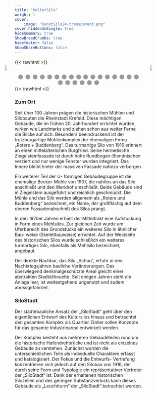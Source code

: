 ```yaml
---
title: "KulturSilo"
weight: 1
cover:
    image: "KunstSilo24-transparent.png"
cover.hiddenInSingle: true
hideSummary: true
ShowBreadCrumbs: true
hidefooter: false
ShowShareButtons: false
---
```






{{< rawhtml >}}
<!DOCTYPE html>
<html>
  <head>
    <title>Slideshow Images</title>
    <style>
      * {
        box-sizing: border-box
      }
      body {
        margin: 0
      }
      .mySlides {
        display: none
      }
      img {
        vertical-align: middle;
      }
      .slideshow-container {
        max-width: 1000px;
        position: relative;
        margin: auto;
      }
      /* Next & previous buttons */
      .prev {
        cursor: pointer;
        position: absolute;
        top: 50%;
        width: 6%;
        padding: 10px;
        margin-top: -22px;
        color: transparent;
        transition: 0.6s ease;
        border-radius: 30px;
        user-select: none;
        left: -10%;
      }
      .next {
        cursor: pointer;
        position: absolute;
        top: 50%;
        width: 6%;
        padding: 10px;
        margin-top: -22px;
        color: transparent;
        transition: 0.6s ease;
        border-radius: 30px;
        user-select: none;
        right: -10%; /* Position the "next button" to the right */
      }
      /* On hover, add a black background color with a little bit see-through */
      .prev:hover,
      .next:hover {
        background-color: rgba(108, 108, 108, 0.5);
      }
      /* Caption text */
      .text {
        color: #ffffff;
        font-size: 15px;
        padding: 8px 12px;
        position: absolute;
        bottom: 8px;
        width: 100%;
        text-align: center;
      }
      /* Number text (1/3 etc) */
      .numbertext {
        color: #ffffff;
        font-size: 12px;
        padding: 8px 12px;
        position: absolute;
        top: 0;
      }
      /* The dots/bullets/indicators */
      .dot {
        cursor: pointer;
        height: 15px;
        width: 15px;
        margin: 0 2px;
        background-color: #999999;
        border-radius: 50%;
        display: inline-block;
        transition: background-color 0.6s ease;
      }
      .active,
      .dot:hover {
        background-color: #111111;
      }
      /* Fading animation */
      .fade {
        -webkit-animation-name: slide;
        -webkit-animation-duration: 1.5s;
        animation-name: slide;
        animation-duration: 1.5s;
      }
      @-webkit-keyframes fade {
        from {
          opacity: .4
        }
        to {
          opacity: 1
        }
      }
      @keyframes fade {
        from {
          opacity: .4
        }
        to {
          opacity: 1
        }
      }
      /* On smaller screens, decrease text size */
      @media only screen and (max-width: 840px) {
        .prev { 
          left: 2%;
          width: 10%;
          }
        .next { 
          right: 2%;
          width: 10%;
          }
        .text {
          font-size: 11px
        }
      }
    </style>
  </head>
  <body>
    <div class="slideshow-container">
      <div class="mySlides fade">
        <img src="/KunstSilo.jpg" style="width:100%">
      </div>
      <div class="mySlides fade">
        <img src="/KunstSilo2.jpg" style="width:100%">
      </div>
      <div class="mySlides fade">
        <img src="/KunstSilo3.jpg" style="width:100%">
      </div>
      <div class="mySlides fade">
        <img src="/KunstSilo4.jpg" style="width:100%">
      </div>
      <div class="mySlides fade">
        <img src="/KunstSilo5.jpg" style="width:100%">
      </div>
      <div class="mySlides fade">
        <img src="/KunstSilo6.jpg" style="width:100%">
      </div>
       <div class="mySlides fade">
        <img src="/KunstSilo7.jpg" style="width:100%">
      </div>
      <div class="mySlides fade">
        <img src="/KunstSilo8.jpg" style="width:100%">
      </div>
      <div class="mySlides fade">
        <img src="/KunstSilo9.jpg" style="width:100%">
      </div>
      <div class="mySlides fade">
        <img src="/KunstSilo10.jpg" style="width:100%">
      </div>
      <div class="mySlides fade">
        <img src="/KunstSilo11.jpg" style="width:100%">
      </div>
      <div class="mySlides fade">
        <img src="/KunstSilo12.jpg" style="width:100%">
      </div>
      <div class="mySlides fade">
        <img src="/KunstSilo13.jpg" style="width:100%">
      </div>
      <div class="mySlides fade">
        <img src="/KunstSilo14.jpg" style="width:100%">
      </div>
      <div class="mySlides fade">
        <img src="/KunstSilo15.jpg" style="width:100%">
      </div>
      <div class="mySlides fade">
        <img src="/KunstSilo16.jpg" style="width:100%">
      </div>
      <div class="mySlides fade">
        <img src="/KunstSilo17.jpg" style="width:100%">
      </div>
      <div class="mySlides fade">
        <img src="/KunstSilo18.jpg" style="width:100%">
      </div>
       <div class="mySlides fade">
        <img src="/KunstSilo19.jpg" style="width:100%">
      </div>
      <div class="mySlides fade">
        <img src="/KunstSilo20.jpg" style="width:100%">
      </div>
      <div class="mySlides fade">
        <img src="/KunstSilo21.jpg" style="width:100%">
      </div>
      <div class="mySlides fade">
        <img src="/KunstSilo22.jpg" style="width:100%">
      </div>
      <div class="mySlides fade">
        <img src="/KunstSilo23.jpg" style="width:100%">
      </div>
      <a class="prev" onclick="plusSlides(-1)"><img src="/Pfeil-Links.png"></a>
      <a class="next" onclick="plusSlides(1)"><img src="/Pfeil-Rechts.png"></a>
    </div>
    <br>
    <div style="text-align:center">
      <span class="dot" onclick="currentSlide(0)"></span>
      <span class="dot" onclick="currentSlide(1)"></span>
      <span class="dot" onclick="currentSlide(2)"></span>
      <span class="dot" onclick="currentSlide(4)"></span>
      <span class="dot" onclick="currentSlide(5)"></span>
      <span class="dot" onclick="currentSlide(6)"></span>
      <span class="dot" onclick="currentSlide(7)"></span>
      <span class="dot" onclick="currentSlide(8)"></span>
      <span class="dot" onclick="currentSlide(9)"></span>
      <span class="dot" onclick="currentSlide(10)"></span>
      <span class="dot" onclick="currentSlide(11)"></span>
      <span class="dot" onclick="currentSlide(12)"></span>
      <span class="dot" onclick="currentSlide(13)"></span>
      <span class="dot" onclick="currentSlide(14)"></span>
      <span class="dot" onclick="currentSlide(15)"></span>
      <span class="dot" onclick="currentSlide(16)"></span>
      <span class="dot" onclick="currentSlide(17)"></span>
      <span class="dot" onclick="currentSlide(18)"></span>
      <span class="dot" onclick="currentSlide(19)"></span>
      <span class="dot" onclick="currentSlide(20)"></span>
      <span class="dot" onclick="currentSlide(21)"></span>
      <span class="dot" onclick="currentSlide(22)"></span>
      <span class="dot" onclick="currentSlide(23)"></span>
    </div>
    <script>
      let slideIndex = 0;
      let timeoutId = null;
      const slides = document.getElementsByClassName("mySlides");
      const dots = document.getElementsByClassName("dot");
      showSlides();
      function currentSlide(index) {
           slideIndex = index;
           showSlides();
      }
     function plusSlides(step) {
         if(step < 0) {
            slideIndex -= 2;
            if(slideIndex < 0) {
              slideIndex = slides.length - 1;
            }
        }
        showSlides();
     }
      function showSlides() {
        for(let i = 0; i < slides.length; i++) {
          slides[i].style.display = "none";
          dots[i].classList.remove('active');
        }
        slideIndex++;
        if(slideIndex > slides.length) {
          slideIndex = 1
        }
        slides[slideIndex - 1].style.display = "block";
        dots[slideIndex - 1].classList.add('active');
         if(timeoutId) {
            clearTimeout(timeoutId);
         }
        timeoutId = setTimeout(showSlides, 5000); // Change image every 5 seconds
      }
    </script>
  </body>
</html>
{{< /rawhtml >}}


### Zum Ort
Seit über 100 Jahren prägen
die historischen Mühlen und
Silobauten die Rheinstadt
Krefeld. Diese mächtigen
Gebäude, die im frühen 20.
Jahrhundert errichtet wurden, wirken wie Landmarks
und ziehen schon aus weiter
Ferne die Blicke auf sich.
Besonders beeindruckend ist
der trutzburgartige Mühlenkomplex der ehemaligen Firma „Roters + Buddenberg“.
Das turmartige Silo von
1916 erinnert an einen mittelalterlichen Burgfried.
Seine hermetische Ziegelsteinfassade ist durch hohe
Rundbogen-Blendnischen verziert und nur wenige Fenster wurden integriert. Das
Innere bleibt hinter der
massiven Fassade nahezu
verborgen.

Ein weiterer Teil der U-
förmigen Gebäudegruppe ist
die ehemalige Becker-Mühle von 1907, die nahtlos an
das Silo anschließt und den
Werkhof umschließt. Beide
Gebäude sind in Ziegelstein
ausgeführt und reichlich
geschmückt. Die Mühle und
das Silo werden allgemein
als „Roters und Buddenberg“
bezeichnet, ein Name, der
großflächig auf dem oberen
Fassadenabschnitt des Silos
prangt.

In den 1970er Jahren erhielt der Mitteltrakt eine
Aufstockung in Form eines
Mehlsilos. Zur gleichen
Zeit wurde am Uferbereich
des Grundstücks ein weiteres Silo in ähnlicher Bau-
weise (Skelettbauweise) errichtet. Auf der Westseite
des historischen Silos wurde schließlich ein weiteres
turmartiges Silo, ebenfalls
als Mehlsilo bezeichnet,
angebaut.

Der direkte Nachbar, das
Silo „Schou“, erfuhr in den
Nachkriegsjahren bauliche
Veränderungen.
Das überwiegend denkmalgeschützte Areal gleicht
einer abstrakten Stadtsilhouette. Seit einigen Jahren steht die Anlage leer,
ist weitestgehend ungenutzt
und zudem abrissgefährdet.




### SiloStadt

Der städtebauliche Ansatz der „SiloStadt“ geht
über den eigentlichen Entwurf des Kultursilos hinaus
und betrachtet den gesamten
Komplex als Quartier. Daher
sollen Konzepte für das gesamte Industrieareal entwickelt werden.

Der Komplex besteht aus
mehreren Gebäudeteilen rund
um die historische Hafendrehbrücke und ist nicht
als einzelnes Gebäude zu
verstehen. Zunächst wurden
die unterschiedlichen Teile
als individuelle Charaktere
erfasst und katalogisiert.
Der Fokus und die Entwurfs-
Vertiefung konzentrieren
sich jedoch auf den Silobau
von 1916, der durch seine Form und Typologie ein
repräsentativer Vertreter
der „SiloStadt“ ist. Dank
der erhaltenen historischen
Silozellen und des geringen Substanzverlusts kann
dieses Gebäude als „Leuchtturm“ der „SiloStadt“ betrachtet werden.